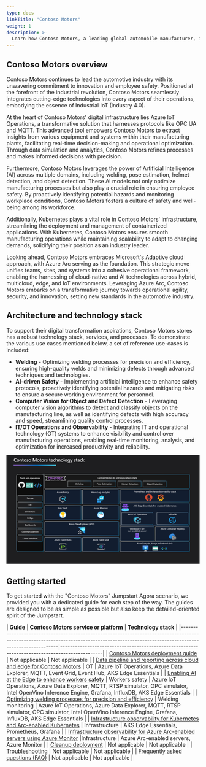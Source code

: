 ```yaml
---
type: docs
linkTitle: "Contoso Motors"
weight: 1
description: >-
  Learn how Contoso Motors, a leading global automobile manufacturer, implements an AI-enhanced cloud-to-edge strategy with Azure Arc, IoT services, AKS hybrid, artificial intelligence, software distribution and data pipelines.
---
```


## Contoso Motors overview

Contoso Motors continues to lead the automotive industry with its unwavering commitment to innovation and employee safety. Positioned at the forefront of the industrial revolution, Contoso Motors seamlessly integrates cutting-edge technologies into every aspect of their operations, embodying the essence of Industrial IoT (Industry 4.0).

At the heart of Contoso Motors' digital infrastructure lies Azure IoT Operations, a transformative solution that harnesses protocols like OPC UA and MQTT. This advanced tool empowers Contoso Motors to extract insights from various equipment and systems within their manufacturing plants, facilitating real-time decision-making and operational optimization. Through data simulation and analytics, Contoso Motors refines processes and makes informed decisions with precision.

Furthermore, Contoso Motors leverages the power of Artificial Intelligence (AI) across multiple domains, including welding, pose estimation, helmet detection, and object detection. These AI models not only optimize manufacturing processes but also play a crucial role in ensuring employee safety. By proactively identifying potential hazards and monitoring workplace conditions, Contoso Motors fosters a culture of safety and well-being among its workforce.

Additionally, Kubernetes plays a vital role in Contoso Motors' infrastructure, streamlining the deployment and management of containerized applications. With Kubernetes, Contoso Motors ensures smooth manufacturing operations while maintaining scalability to adapt to changing demands, solidifying their position as an industry leader.

Looking ahead, Contoso Motors embraces Microsoft's Adaptive cloud approach, with Azure Arc serving as the foundation. This strategic move unifies teams, sites, and systems into a cohesive operational framework, enabling the harnessing of cloud-native and AI technologies across hybrid, multicloud, edge, and IoT environments. Leveraging Azure Arc, Contoso Motors embarks on a transformative journey towards operational agility, security, and innovation, setting new standards in the automotive industry.

## Architecture and technology stack

To support their digital transformation aspirations, Contoso Motors stores has a robust technology stack, services, and processes. To demonstrate the various use cases mentioned below, a set of reference use-cases is included:

- **Welding** - Optimizing welding processes for precision and efficiency, ensuring high-quality welds and minimizing defects through advanced techniques and technologies.
- **AI-driven Safety** - Implementing artificial intelligence to enhance safety protocols, proactively identifying potential hazards and mitigating risks to ensure a secure working environment for personnel.
- **Computer Vision for Object and Defect Detection** - Leveraging computer vision algorithms to detect and classify objects on the manufacturing line, as well as identifying defects with high accuracy and speed, streamlining quality control processes.
- **IT/OT Operations and Observability** - Integrating IT and operational technology (OT) systems to enhance visibility and control over manufacturing operations, enabling real-time monitoring, analysis, and optimization for increased productivity and reliability.

![Applications and technology stack architecture diagram](./img/architecture_diagram.png)

## Getting started

To get started with the "Contoso Motors" Jumpstart Agora scenario, we provided you with a dedicated guide for each step of the way. The guides are designed to be as simple as possible but also keep the detailed-oriented spirit of the Jumpstart.

| **Guide**  | **Contoso Motors service or platform** | **Technology stack** |
|----------------------------------------------------------------------------------------------------------------------------------------------------------------------------------------|-----------------------------------------------------------------------------------------------|
| [Contoso Motors deployment guide](../contoso_motors/deployment/) | Not applicable | Not applicable |
| [Data pipeline and reporting across cloud and edge for Contoso Motors](../contoso_motors/data_opc/) | OT | Azure IoT Operations, Azure Data Explorer, MQTT, Event Grid, Event Hub, AKS Edge Essentials |
| [Enabling AI at the Edge to enhance workers safety](../contoso_motors/workers_safety/) | Workers safety  | Azure IoT Operations, Azure Data Explorer, MQTT, RTSP simulator, OPC simulator, Intel OpenVino Inference Engine, Grafana, InfluxDB, AKS Edge Essentials |
| [Optimizing welding processes for precision and efficiency](../contoso_motors/welding_monitoring/)  | Welding monitoring  | Azure IoT Operations, Azure Data Explorer, MQTT, RTSP simulator, OPC simulator, Intel OpenVino Inference Engine, Grafana, InfluxDB, AKS Edge Essentials  |
| [Infrastructure observability for Kubernetes and Arc-enabled Kubernetes](../contoso_motors/k8s_infra_observability/) | Infrastructure | AKS Edge Essentials, Prometheus, Grafana  |
| [Infrastructure observability for Azure Arc-enabled servers using Azure Monitor](../contoso_motors/arc_monitoring_servers/) |Infrastructure   | Azure Arc-enabled servers, Azure Monitor |
| [Cleanup deployment](../contoso_motors/cleanup/) | Not applicable | Not applicable |
| [Troubleshooting](../contoso_motors/troubleshooting/) | Not applicable  | Not applicable |
| [Frequently asked questions (FAQ)](../../faq/) | Not applicable  | Not applicable  |
